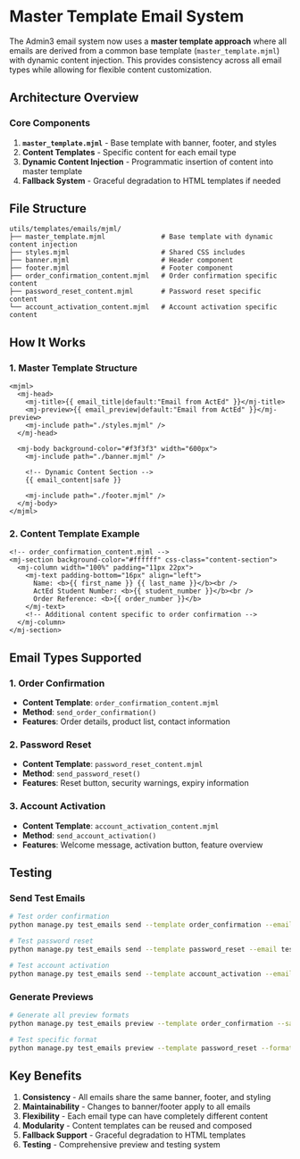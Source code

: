 # Master Template Email System

The Admin3 email system now uses a **master template approach** where all emails are derived from a common base template (`master_template.mjml`) with dynamic content injection. This provides consistency across all email types while allowing for flexible content customization.

## Architecture Overview

### Core Components

1. **`master_template.mjml`** - Base template with banner, footer, and styles
2. **Content Templates** - Specific content for each email type
3. **Dynamic Content Injection** - Programmatic insertion of content into master template
4. **Fallback System** - Graceful degradation to HTML templates if needed

## File Structure

```
utils/templates/emails/mjml/
├── master_template.mjml              # Base template with dynamic content injection
├── styles.mjml                       # Shared CSS includes
├── banner.mjml                       # Header component
├── footer.mjml                       # Footer component
├── order_confirmation_content.mjml   # Order confirmation specific content
├── password_reset_content.mjml       # Password reset specific content
└── account_activation_content.mjml   # Account activation specific content
```

## How It Works

### 1. Master Template Structure

```mjml
<mjml>
  <mj-head>
    <mj-title>{{ email_title|default:"Email from ActEd" }}</mj-title>
    <mj-preview>{{ email_preview|default:"Email from ActEd" }}</mj-preview>
    <mj-include path="./styles.mjml" />
  </mj-head>
  
  <mj-body background-color="#f3f3f3" width="600px">
    <mj-include path="./banner.mjml" />
    
    <!-- Dynamic Content Section -->
    {{ email_content|safe }}
    
    <mj-include path="./footer.mjml" />
  </mj-body>
</mjml>
```

### 2. Content Template Example

```mjml
<!-- order_confirmation_content.mjml -->
<mj-section background-color="#ffffff" css-class="content-section">
  <mj-column width="100%" padding="11px 22px">
    <mj-text padding-bottom="16px" align="left">
      Name: <b>{{ first_name }} {{ last_name }}</b><br />
      ActEd Student Number: <b>{{ student_number }}</b><br />
      Order Reference: <b>{{ order_number }}</b>
    </mj-text>
    <!-- Additional content specific to order confirmation -->
  </mj-column>
</mj-section>
```

## Email Types Supported

### 1. Order Confirmation
- **Content Template**: `order_confirmation_content.mjml`
- **Method**: `send_order_confirmation()`
- **Features**: Order details, product list, contact information

### 2. Password Reset
- **Content Template**: `password_reset_content.mjml`
- **Method**: `send_password_reset()`
- **Features**: Reset button, security warnings, expiry information

### 3. Account Activation
- **Content Template**: `account_activation_content.mjml`
- **Method**: `send_account_activation()`
- **Features**: Welcome message, activation button, feature overview

## Testing

### Send Test Emails

```bash
# Test order confirmation
python manage.py test_emails send --template order_confirmation --email test@example.com

# Test password reset  
python manage.py test_emails send --template password_reset --email test@example.com

# Test account activation
python manage.py test_emails send --template account_activation --email test@example.com
```

### Generate Previews

```bash
# Generate all preview formats
python manage.py test_emails preview --template order_confirmation --save

# Test specific format
python manage.py test_emails preview --template password_reset --format html
```

## Key Benefits

1. **Consistency** - All emails share the same banner, footer, and styling
2. **Maintainability** - Changes to banner/footer apply to all emails
3. **Flexibility** - Each email type can have completely different content
4. **Modularity** - Content templates can be reused and composed
5. **Fallback Support** - Graceful degradation to HTML templates
6. **Testing** - Comprehensive preview and testing system 